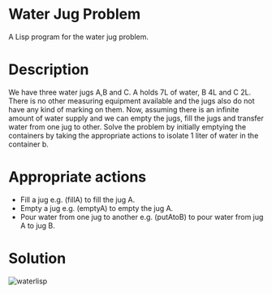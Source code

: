# Water Jug Problem
A Lisp program for the water jug problem.

# Description
We have three water jugs A,B and C. A holds 7L of water, B 4L and C 2L. There is no other measuring equipment available and the jugs also do not have any kind of marking on them.  Now, assuming there is an infinite amount of water supply and we can empty the jugs, fill the jugs and transfer water from one jug to other. Solve the problem by initially emptying the containers by taking the appropriate actions to isolate 1 liter of water in the container b.

# Appropriate actions
- Fill a jug e.g. (fillA) to fill the jug A.
- Empty a jug e.g. (emptyA) to empty the jug A.
- Pour water from one jug to another e.g. (putAtoB) to pour water from jug A to jug B. 

# Solution
![waterlisp](https://user-images.githubusercontent.com/46083188/89442872-3422a100-d758-11ea-989c-e69609f13bfd.jpg)

